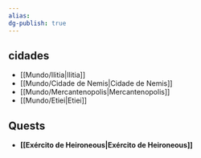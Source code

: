 ```yaml
---
alias:
dg-publish: true
---
```

## cidades
- [[Mundo/Ilitia|Ilitia]]
- [[Mundo/Cidade de Nemis|Cidade de Nemis]]
- [[Mundo/Mercantenopolis|Mercantenopolis]] 
- [[Mundo/Etiei|Etiei]]

## Quests
- **[[Exército de Heironeous|Exército de Heironeous]]**

